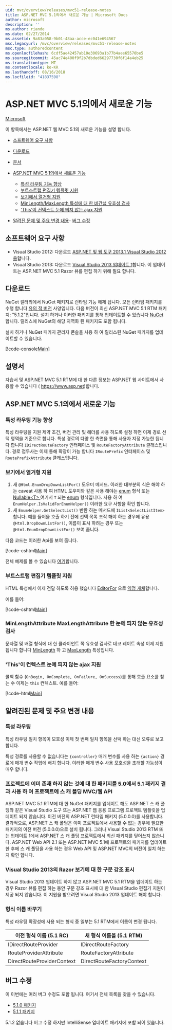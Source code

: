 ```yaml
---
uid: mvc/overview/releases/mvc51-release-notes
title: ASP.NET MVC 5.1의에서 새로운 기능 | Microsoft Docs
author: microsoft
description: ''
ms.author: riande
ms.date: 02/27/2014
ms.assetid: 9a83a058-9b01-48aa-acce-ec041e694567
msc.legacyurl: /mvc/overview/releases/mvc51-release-notes
msc.type: authoredcontent
ms.openlocfilehash: 6cdf5ae42457ab10e30693a1b77b4aee65570be5
ms.sourcegitcommit: 45ac74e400f9f2b7dbded66297730f6f14a4eb25
ms.translationtype: MT
ms.contentlocale: ko-KR
ms.lasthandoff: 08/16/2018
ms.locfileid: "41837598"
---
```

<a name="whats-new-in-aspnet-mvc-51"></a>ASP.NET MVC 5.1의에서 새로운 기능
====================
[Microsoft](https://github.com/microsoft)

이 항목에서는 ASP.NET 웹 MVC 5.1의 새로운 기능을 설명 합니다.

- [소프트웨어 요구 사항](#SoftwareRequirements)
- [다운로드](#download)
- [문서](#documentation)
- [ASP.NET MVC 5.1의에서 새로운 기능](#new-features)

    - [특성 라우팅 기능 향상](#AttributeRouting)
    - [부트스트랩 편집기 템플릿 지원](#Bootstrap)
    - [보기에서 열거형 지원](#Enum)
    - [MinLength/MaxLength 특성에 대 한 비간섭 유효성 검사](#Unobtrusive)
    - ['This'이 컨텍스트 눈에 띄지 않는 ajax 지원](#thisContext)
- [알려진 문제 및 주요 변경 내용](#KnownBreakingChanges)- [버그 수정](#bug-fixes)

<a id="SoftwareRequirements"></a>
## <a name="software-requirements"></a>소프트웨어 요구 사항

- Visual Studio 2012: 다운로드 [ASP.NET 및 웹 도구 2013.1 Visual Studio 2012 용](https://go.microsoft.com/fwlink/?LinkId=390062)합니다.
- Visual Studio 2013: 다운로드 [Visual Studio 2013 업데이트 1](https://go.microsoft.com/fwlink/?LinkId=390064)합니다. 이 업데이트는 ASP.NET MVC 5.1 Razor 뷰를 편집 하기 위해 필요 합니다.

<a id="download"></a>
## <a name="download"></a>다운로드

NuGet 갤러리에서 NuGet 패키지로 런타임 기능 해제 됩니다. 모든 런타임 패키지를 수행 합니다 [유의 적 버전](http://semver.org/) 사양입니다. 다음 버전이 최신 ASP.NET MVC 5.1 RTM 패키지: "5.1.2"입니다. 설치 하거나 이러한 패키지를 통해 업데이트할 수 있습니다 [NuGet](http://www.nuget.org/packages/Microsoft.AspNet.Mvc/)합니다. 릴리스에 NuGet의 해당 지역화 된 패키지도 포함 됩니다.

설치 하거나 NuGet 패키지 관리자 콘솔을 사용 하 여 릴리스된 NuGet 패키지를 업데이트할 수 있습니다.

[!code-console[Main](mvc51-release-notes/samples/sample1.cmd)]

<a id="documentation"></a>
## <a name="documentation"></a>설명서

자습서 및 ASP.NET MVC 5.1 RTM에 대 한 다른 정보는 ASP.NET 웹 사이트에서 사용할 수 있습니다 ( https://www.asp.net)합니다. 

<a id="new-features"></a>
## <a name="new-features-in-aspnet-mvc-51"></a>ASP.NET MVC 5.1의에서 새로운 기능

<a id="AttributeRouting"></a>

### <a name="attribute-routing-improvements"></a>특성 라우팅 기능 향상

 특성 라우팅을 지원 제약 조건, 버전 관리 및 헤더를 사용 하도록 설정 하면 이제 경로 선택 영역을 기준으로 합니다. 특성 경로의 다양 한 측면을 통해 사용자 지정 가능한 됩니다 합니다 `IDirectRouteFactory` 인터페이스 및 `RouteFactoryAttribute` 클래스입니다. 경로 접두사는 이제 통해 확장이 가능 합니다 `IRoutePrefix` 인터페이스 및 `RoutePrefixAttribute` 클래스입니다. 

<a id="Enum"></a>

### <a name="enum-support-in-views"></a>보기에서 열거형 지원

1. 새 `@Html.EnumDropDownListFor()` 도우미 메서드. 이러한 대부분의 식은 해야 하는 caveat 사용 하 여 HTML 도우미와 같은 사용 해야는 [enum](https://msdn.microsoft.com/en-us/library/cc138362.aspx) 형식 또는 [Nullable&lt;T&gt; ](https://msdn.microsoft.com/en-us/library/2cf62fcy.aspx) 여기서 `T` 되는 [enum](https://msdn.microsoft.com/en-us/library/cc138362.aspx) 형식입니다. 사용 하 여 `EnumHelper.IsValidForEnumHelper()` 이러한 요구 사항을 확인 합니다.
2. 새 `EnumHelper.GetSelectList()` 반환 하는 메서드에 `IList<SelectListItem>`합니다. 예를 들어을 호출 하기 전에 선택 목록 조작 해야 하는 경우에 유용 `@Html.DropDownListFor()`, 이름이 표시 하려는 경우 또는 `@Html.EnumDropDownListFor()` 보여 줍니다.

다음 코드는 이러한 Api를 보여 줍니다.

[!code-cshtml[Main](mvc51-release-notes/samples/sample2.cshtml)]

전체 예제를 볼 수 있습니다 [여기](https://aspnet.codeplex.com/SourceControl/latest#Samples/MVC/EnumSample/)합니다.

<a id="Bootstrap"></a>

### <a name="bootstrap-support-for-editor-templates"></a>부트스트랩 편집기 템플릿 지원

HTML 특성에서 이제 전달 하도록 허용 했습니다 [EditorFor](https://msdn.microsoft.com/en-us/library/system.web.mvc.html.editorextensions.editorfor(v=vs.100).aspx) 으로 [익명 개체](https://msdn.microsoft.com/en-us/library/bb397696.aspx)합니다.

예를 들어:

[!code-cshtml[Main](mvc51-release-notes/samples/sample3.cshtml)]

<a id="Unobtrusive"></a>

### <a name="unobtrusive-validation-for-minlengthattribute-and-maxlengthattribute"></a>MinLengthAttribute MaxLengthAttribute 한 눈에 띄지 않는 유효성 검사

문자열 및 배열 형식에 대 한 클라이언트 쪽 유효성 검사로 데코 레이트 속성 이제 지원 됩니다 합니다 [MinLength](https://msdn.microsoft.com/en-us/library/system.componentmodel.dataannotations.minlengthattribute(v=vs.110).aspx) 하 고 [MaxLength](https://msdn.microsoft.com/en-us/library/system.componentmodel.dataannotations.maxlengthattribute(v=vs.110).aspx) 특성입니다.

<a id="thisContext"></a>

### <a name="supporting-the-this-context-in-unobtrusive-ajax"></a>'This'이 컨텍스트 눈에 띄지 않는 ajax 지원

콜백 함수 (`OnBegin, OnComplete, OnFailure, OnSuccess`)를 통해 호출 요소를 찾는 수 이제는 `this` 컨텍스트. 예를 들어:

[!code-html[Main](mvc51-release-notes/samples/sample4.html)]

<a id="KnownBreakingChanges"></a>

## <a name="known-issues-and-breaking-changes"></a>알려진된 문제 및 주요 변경 내용

### <a name="attribute-routing"></a>특성 라우팅

특성 라우팅 일치 항목이 모호성 이제 첫 번째 일치 항목을 선택 하는 대신 오류로 보고 합니다.

특성 경로를 사용할 수 없습니다는 `{controller}` 매개 변수를 사용 하는 `{action}` 경로에 매개 변수 작업에 배치 합니다. 이러한 매개 변수 사용 모호성을 초래할 가능성이 매우 합니다. 

### <a name="scaffolding-mvcweb-api-into-a-project-with-51-packages-results-in-50-packages-for-ones-that-dont-already-exist-in-the-project"></a>프로젝트에 이미 존재 하지 않는 것에 대 한 패키지를 5.0에서 5.1 패키지 결과 사용 하 여 프로젝트에 스 캐 폴딩 MVC/웹 API

ASP.NET MVC 5.1 RTM에 대 한 NuGet 패키지를 업데이트 해도 ASP.NET 스 캐 폴딩와 같은 Visual Studio 도구 또는 ASP.NET 웹 응용 프로그램 프로젝트 템플릿을 업데이트 되지 않습니다. 이전 버전의 ASP.NET 런타임 패키지 (5.0.0.0)를 사용합니다. 결과적으로, ASP.NET 스 캐 폴딩은 이미 프로젝트에서 사용할 수 없는 경우에 필요한 패키지의 이전 버전 (5.0.0.0)으로 설치 됩니다. 그러나 Visual Studio 2013 RTM 또는 업데이트 1에서 ASP.NET 스 캐 폴딩 프로젝트에서 최신 패키지를 덮어쓰지 않습니다. ASP.NET Web API 2.1 또는 ASP.NET MVC 5.1에 프로젝트의 패키지를 업데이트 한 후에 스 캐 폴딩을 사용 하는 경우 Web API 및 ASP.NET MVC의 버전이 일치 하는지 확인 합니다. 

### <a name="syntax-highlighting-for-razor-views-in-visual-studio-2013"></a>Visual Studio 2013의 Razor 보기에 대 한 구문 강조 표시

Visual Studio 2013 업데이트 하지 않고 ASP.NET MVC 5.1 RTM을 업데이트 하는 경우 Razor 뷰를 편집 하는 동안 구문 강조 표시에 대 한 Visual Studio 편집기 지원이 제공 되지 않습니다. 이 지원을 받으려면 Visual Studio 2013 업데이트 해야 합니다. 

### <a name="type-renames"></a>형식 이름 바꾸기

특성 라우팅 확장성에 사용 되는 형식 중 일부는 5.1 RTM에서 이름이 변경 됩니다.

| **이전 형식 이름 (5.1 RC)** | **새 형식 이름을 (5.1 RTM)** |
| --- | --- |
| IDirectRouteProvider | IDirectRouteFactory |
| RouteProviderAttribute | RouteFactoryAttribute |
| DirectRouteProviderContext | DirectRouteFactoryContext |

<a id="bug-fixes"></a>
## <a name="bug-fixes"></a>버그 수정

이 이번에는 여러 버그 수정도 포함 됩니다. 여기서 전체 목록을 찾을 수 있습니다.

- [5.1.0 패키지](https://aspnetwebstack.codeplex.com/workitem/list/advanced?keyword=&amp;status=Closed&amp;type=All&amp;priority=All&amp;release=v5.1%20Preview|v5.1%20RTM&amp;assignedTo=All&amp;component=MVC&amp;sortField=AssignedTo&amp;sortDirection=Ascending&amp;page=0&amp;reasonClosed=Fixed)
- [5.1.1 패키지](https://aspnetwebstack.codeplex.com/workitem/list/advanced?keyword=&amp;status=All&amp;type=All&amp;priority=All&amp;release=v5.1.1%20RTM&amp;assignedTo=All&amp;component=MVC&amp;sortField=AssignedTo&amp;sortDirection=Ascending&amp;page=0&amp;reasonClosed=Fixed)

5.1.2 없습니다 버그 수정 하지만 IntelliSense 업데이트 패키지에 포함 되어 있습니다.
